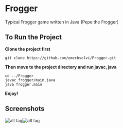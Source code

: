 # Frogger
Typical Frogger game written in Java (Pepe the Frogger)

## To Run the Project

__Clone the project first__
```
git clone https://github.com/omerbselvi/Frogger.git
```

__Then move to the project directory and run javac, java__

```
cd ../Frogger
javac frogger/main.java
java frogger.main
```
__Enjoy!__

## Screenshots
 ![alt tag](https://vgy.me/mfr01A.png)![alt tag](https://vgy.me/woUA7O.png)
